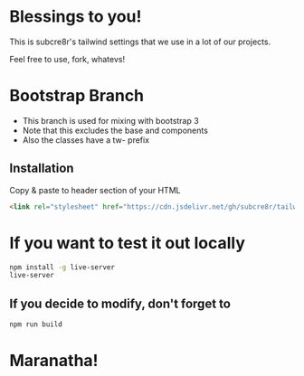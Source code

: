 # Blessings to you!

This is subcre8r's tailwind settings that we use in a lot of our projects.

Feel free to use, fork, whatevs!

# Bootstrap Branch

- This branch is used for mixing with bootstrap 3  
- Note that this excludes the base and components
- Also the classes have a tw- prefix


## Installation

Copy & paste to header section of your HTML

```html
<link rel="stylesheet" href="https://cdn.jsdelivr.net/gh/subcre8r/tailwind/css-dist/tailwind.min.css">
```

# If you want to test it out locally
```bash
npm install -g live-server
live-server
```

## If you decide to modify, don't forget to
```bash
npm run build
```

# Maranatha!
